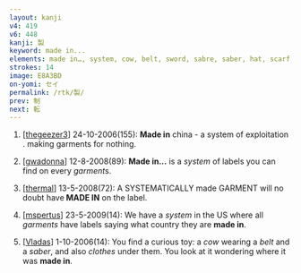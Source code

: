 ```yaml
---
layout: kanji
v4: 419
v6: 448
kanji: 製
keyword: made in...
elements: made in…, system, cow, belt, sword, sabre, saber, hat, scarf, cloth, clothes, clothing, garment
strokes: 14
image: E8A3BD
on-yomi: セイ
permalink: /rtk/製/
prev: 制
next: 転
---
```


1) [<a href="http://kanji.koohii.com/profile/thegeezer3">thegeezer3</a>] 24-10-2006(155): <strong>Made in</strong> china - a system of exploitation . making garments for nothing.

2) [<a href="http://kanji.koohii.com/profile/gwadonna">gwadonna</a>] 12-8-2008(89): <strong>Made in...</strong> is a <em>system</em> of labels you can find on every <em>garment</em>s.

3) [<a href="http://kanji.koohii.com/profile/thermal">thermal</a>] 13-5-2008(72): A SYSTEMATICALLY made GARMENT will no doubt have<strong> MADE IN</strong> on the label.

4) [<a href="http://kanji.koohii.com/profile/mspertus">mspertus</a>] 23-5-2009(14): We have a <em>system</em> in the US where all <em>garments</em> have labels saying what country they are <strong>made in</strong>.

5) [<a href="http://kanji.koohii.com/profile/Vladas">Vladas</a>] 1-10-2006(14): You find a curious toy: a <em>cow</em> wearing a <em>belt</em> and a <em>saber</em>, and also <em>clothes</em> under them. You look at it wondering where it was <strong>made in</strong>.

